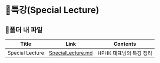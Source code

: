 # 📜특강(Special Lecture)



## 🛒폴더 내 파일

| Title           | Link                                     | Contents                |
| --------------- | ---------------------------------------- | ----------------------- |
| Special Lecture | [SpecialLecture.md](./SpecialLecture.md) | HPHK 대표님의 특강 정리 |

